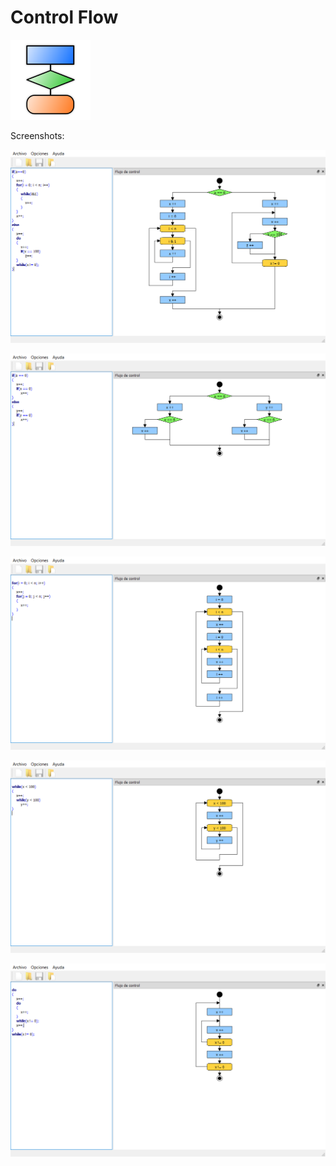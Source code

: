 # Control Flow

![logo](proj/res/MainImage.png)

Screenshots:

![](screenshots/ControlFlow.png)

![](screenshots/ControlFlow-if.png)

![](screenshots/ControlFlow-for.png)

![](screenshots/ControlFlow-while.png)

![](screenshots/ControlFlow-do_while.png)

